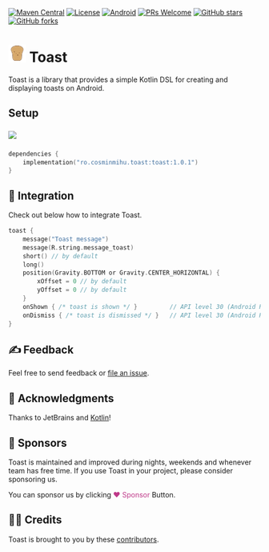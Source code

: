 [![Maven Central](https://img.shields.io/maven-central/v/ro.cosminmihu.toast/toast?logo=apachemaven&label=Maven%20Central&link=https://search.maven.org/artifact/ro.cosminmihu.toast/toast/)](https://search.maven.org/artifact/ro.cosminmihu.toast/toast)
[![License](https://img.shields.io/github/license/CosminMihuMDC/toast?label=License&logo=lintcode&logoColor=white&color=#3DA639)](https://github.com/CosminMihuMDC/toast/blob/main/LICENSE)
[![Android](https://img.shields.io/badge/Android-white?logo=android&logoColor=white&color=34A853)](https://developer.android.com)
[![PRs Welcome](https://img.shields.io/badge/PRs-welcome-F05032.svg?logo=git&logoColor=white)](http://makeapullrequest.com)
[![GitHub stars](https://img.shields.io/github/stars/CosminMihuMDC/toast)](https://github.com/CosminMihuMDC/toast)
[![GitHub forks](https://img.shields.io/github/forks/CosminMihuMDC/toast)](https://github.com/CosminMihuMDC/toast/fork)

# <img src="./extra/toast_ic_launcher.svg" width="35"/> Toast

Toast is a library that provides a simple Kotlin DSL for creating and displaying toasts on Android.

## Setup

### <img src="https://upload.wikimedia.org/wikipedia/commons/6/6b/Gradle_logo.svg" width="100"/>

```kotlin  
dependencies {
    implementation("ro.cosminmihu.toast:toast:1.0.1")
}  
```  

## 🧩 Integration

Check out below how to integrate Toast.

```kotlin  
toast {  
    message("Toast message")
    message(R.string.message_toast)
    short() // by default
    long()
    position(Gravity.BOTTOM or Gravity.CENTER_HORIZONTAL) {
        xOffset = 0 // by default
        yOffset = 0 // by default
    }
    onShown { /* toast is shown */ }         // API level 30 (Android R) and above
    onDismiss { /* toast is dismissed */ }   // API level 30 (Android R) and above
}
```  

## ✍️ Feedback

Feel free to send feedback or [file an issue](https://github.com/CosminMihuMDC/Toast/issues/new).

## 🙌 Acknowledgments

Thanks to JetBrains and [Kotlin](https://kotlinlang.org)!

## 💸 Sponsors
Toast is maintained and improved during nights, weekends and whenever team has free time. If you use Toast in your project, please consider sponsoring us.

You can sponsor us by clicking <span style="color:#bf3989">♥ Sponsor</span> Button.

## 🙏🏻 Credits

Toast is brought to you by these [contributors](https://github.com/CosminMihuMDC/toast/graphs/contributors).
